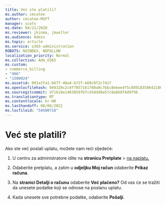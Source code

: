 ```yaml
---
title: Već ste platili?
ms.author: cmcatee
author: cmcatee-MSFT
manager: scotv
ms.date: 04/21/2020
ms.reviewer: jkinma, jmueller
ms.audience: Admin
ms.topic: article
ms.service: o365-administration
ROBOTS: NOINDEX, NOFOLLOW
localization_priority: Normal
ms.collection: Adm_O365
ms.custom:
- commerce_billing
- "466"
- "1500024"
ms.assetid: 091e3fa1-b67f-40a4-b72f-b69c9f2c741f
ms.openlocfilehash: 949320c2c4f7057161760a0c7bbc8ebee4f5c88918358642186d1b30b8478ebb
ms.sourcegitcommit: d71b18e1403859fbfc45ddd9a57c8ab68f4d9f96
ms.translationtype: MT
ms.contentlocale: hr-HR
ms.lasthandoff: 08/06/2021
ms.locfileid: "54500718"
---
```

# <a name="already-paid"></a>Već ste platili?

Ako ste već poslali uplatu, možete nam reći sljedeće:
  
1. U centru za administratore idite na **stranicu Pretplate** \> [na naplatu.](https://go.microsoft.com/fwlink/p/?linkid=842054)

2. Odaberite pretplatu, a zatim u **odjeljku Moj račun** odaberite **Prikaz računa**.

3. Na **stranici Detalji o računu** odaberite **Već plaćeno?** Od vas će se tražiti da unesete podatke koji se odnose na poslanu uplatu.

4. Kada unesete sve potrebne podatke, odaberite **Pošalji**.
